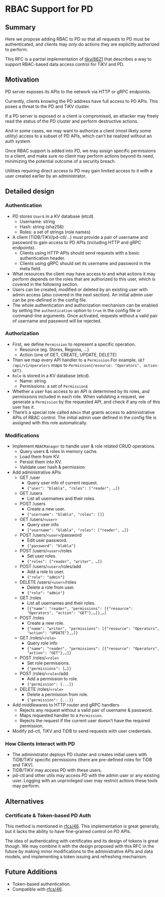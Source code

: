 # RBAC Support for PD

## Summary

Here we propose adding RBAC to PD so that all requests to PD must be authenticated,
and clients may only do actions they are explicitly authorized to perform.

This RFC is a partial implementation of [tikv/8621](https://github.com/tikv/tikv/issues/8621)
that describes a way to support RBAC-based data access control for TiKV and PD.

## Motivation

PD server exposes its APIs to the network via HTTP or gRPC endpoints.

Currently, clients knowing the PD address have full access to PD APIs.
This poses a threat to the PD and TiKV cluster.

If a PD server is exposed or a client is compromised, an attacker may freely
read the status of the PD cluster and perform destructive actions.

And in some cases, we may want to authorize a client (most likely some utility)
access to a subset of PD APIs, which can’t be realized without an auth system.

Once RBAC support is added into PD, we may assign specific permissions to a client,
and make sure no client may perform actions beyond its need, minimizing the potential
outcome of a security breach.

Utilities requiring direct access to PD may gain limited access to it with a user
created earlier by an administrator.

## Detailed design

### Authentication

- PD stores `User`s in a KV database (etcd).
  - Username: string
  - Hash: string (sha256)
  - Roles: a set of strings (role names)
- A client (TiDB/TiKV/pd-ctl/…) must provide a pair of username and password to
  gain access to PD APIs (including HTTP and gRPC endpoints).
  - Clients using HTTP APIs should send requests with a basic authentication header.
  - Clients using gRPC should set its username and password in the meta field.
- What resources the client may have access to and what actions it may perform
  depends on the roles that are authorized to this user, which is covered in the
  following section.
- Users can be created, modified or deleted by an existing user with admin access
  (also covered in the next section). An initial admin user can be pre-defined
  in the config file.
- The whole authentication and authorization mechanism can be enabled by setting
  the `authentication` option to `true` in the config file or command-line arguments.
  Once activated, requests without a valid pair of username and password will be
  rejected.

### Authorization

- First, we define `Permission` to represent a specific operation.
  - Resource (eg. Stores, Regions, …)
  - Action (one of GET, CREATE, UPDATE, DELETE)
- Then we map every API handler to a `Permission`.For example, `GET` `/api/v1/operators`
  maps to `Permission{resource: "Operators", action: GET}`.
- `Role` is stored in a KV database (etcd).
  - Name: string
  - Permissions: a set of `Permission`s
- Whether a user has access to an API is determined by its roles, and permissions
  included in each role. When validating a request, we generate a `Permission` by
  the requested API, and check if any role of this user has it.
- There’s a special role called `Admin` that grants access to administrative APIs
  of RBAC control. The initial admin user defined in the config file is assigned
  with this role automatically.

### Modifications

- Implement `RBACManager` to handle user & role related CRUD operations.
  - Query users & roles in memory cache.
  - Load them from KV.
  - Persist them into KV.
  - Validate user hash & permission.
- Add administrative APIs
  - GET /user
    - Query user info of current request.
    - `{"user": "blabla", "roles": ["reader", …]}`
  - GET /users
    - List all usernames and their roles.
  - POST /users
    - Create a new user.
    - `{"username": "blabla", "roles": []}`
  - GET /users/`<user>`
    - Query user info
    - `{"username": "blabla", "roles": ["reader", …]}`
  - POST /users/`<user>`/password
    - Edit user password.
    - `{"password": "blabla"}`
  - POST /users/`<user>`/roles
    - Set user roles.
    - `{"roles": ["reader", "writer", …]}`
  - POST /users/`<user>`/roles/add
    - Add a role to user.
    - `{"role": "admin"}`
  - DELETE /users/`<user>`/roles
    - Delete a role from user.
    - `{"role": "admin"}`
  - GET /roles
    - List all usernames and their roles.
    - `[{"name": "reader", "permissions": [{"resource": "Operators", "action": "GET"},…]},…]`
  - POST /roles
    - Create a new role.
    - `{"name": "writer", "permissions": [{"resource": "Operators", "action": "UPDATE"},…]}`
  - GET /roles/`<role>`
    - Query role info
    - `{"name": "reader", "permissions": [{"resource": "Operators", "action": "GET"},…]}`
  - POST /roles/`<role>`
    - Set role permissions.
    - `{"permissions": […]}`
  - POST /roles/`<role>`/add
    - Add a permission to role.
    - `{"permission": {...}}`
  - DELETE /roles/`<role>`
    - Delete a permission from role.
    - `{"permission": {...}}`
- Add middlewares to HTTP router and gRPC handlers
  - Rejects any request without a valid pair of username & password.
  - Maps requested handler to a `Permission`.
  - Rejects the request if the current user doesn’t have the required permission.
- Modify pd-ctl, TiKV and TiDB to send requests with user credentials.

### How Clients Interact with PD

- The administrator deploys PD cluster and creates initial users with TiDB/TiKV
  specific permissions (there are pre-defined roles for TiDB and TiKV).
- TiDB/TiKV may access PD with these users.
- pd-ctl and other utils may access PD with the admin user or any existing user.
  Logging with an unprivileged user may restrict actions these tools may perform.

## Alternatives

### Certificate & Token-based PD Auth

This method is mentioned in [rfcs/46](https://github.com/tikv/rfcs/pull/46).
This implementation is great generally, but it lacks the ability to have fine-grained
control on PD APIs.

The idea of authenticating with certificates and its design of tokens is great though.
We may combine it with the design proposed with this RFC in the future by making
minor modifications to the administrative APIs and data models, and implementing
a token issuing and refreshing mechanism.

## Future Additions

- Token-based authentication.
- Compatible with [rfcs/46](https://github.com/tikv/rfcs/pull/46).
